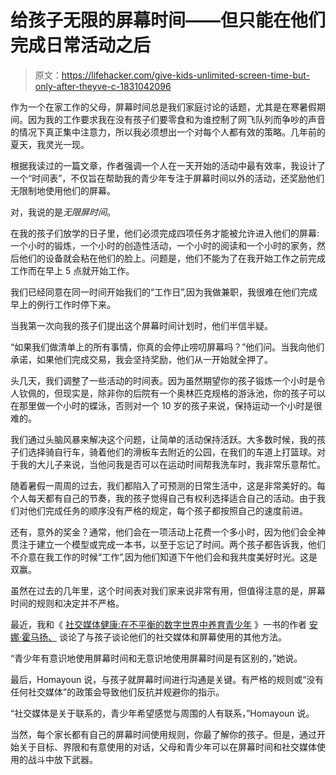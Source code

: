 # 给孩子无限的屏幕时间——但只能在他们完成日常活动之后

> 原文：<https://lifehacker.com/give-kids-unlimited-screen-time-but-only-after-theyve-c-1831042096>

作为一个在家工作的父母，屏幕时间总是我们家庭讨论的话题，尤其是在寒暑假期间。因为我的工作要求我在没有孩子们要零食和为谁控制了网飞队列而争吵的声音的情况下真正集中注意力，所以我必须想出一个对每个人都有效的策略。几年前的夏天，我灵光一现。



根据我读过的一篇文章，作者强调一个人在一天开始的活动中最有效率，我设计了一个“时间表”，不仅旨在帮助我的青少年专注于屏幕时间以外的活动，还奖励他们无限制地使用他们的屏幕。

对，我说的是*无限屏时间*。

在我的孩子们放学的日子里，他们必须完成四项任务才能被允许进入他们的屏幕:一个小时的锻炼，一个小时的创造性活动，一个小时的阅读和一个小时的家务，然后他们的设备就会粘在他们的脸上。问题是，他们不能为了在我开始工作之前完成工作而在早上 5 点就开始工作。

我们已经同意在同一时间开始我们的“工作日”,因为我做兼职，我很难在他们完成早上的例行工作时停下来。

当我第一次向我的孩子们提出这个屏幕时间计划时，他们半信半疑。

“如果我们做清单上的所有事情，你真的会停止唠叨屏幕吗？”他们问。当我向他们承诺，如果他们完成交易，我会坚持奖励，他们从一开始就全押了。

头几天，我们调整了一些活动的时间表。因为虽然期望你的孩子锻炼一个小时是令人钦佩的，但现实是，除非你的后院有一个奥林匹克规格的游泳池，你的孩子可以在那里做一个小时的蝶泳，否则对一个 10 岁的孩子来说，保持运动一个小时是很难的。

我们通过头脑风暴来解决这个问题，让简单的活动保持活跃。大多数时候，我的孩子们选择骑自行车，骑着他们的滑板车去附近的公园，在我们的车道上打篮球。对于我的大儿子来说，当他问我是否可以在运动时间帮我洗车时，我非常乐意帮忙。

随着暑假一周周的过去，我们都陷入了可预测的日常生活中，这是非常美好的。每个人每天都有自己的节奏，我的孩子觉得自己有权利选择适合自己的活动。由于我们对他们完成任务的顺序没有严格的规定，每个孩子都按照自己的速度前进。

还有，意外的奖金？通常，他们会在一项活动上花费一个多小时，因为他们会全神贯注于建立一个模型或完成一本书，以至于忘记了时间。两个孩子都告诉我，他们不介意在我工作的时候“工作”,因为他们知道下午他们会和我共度美好时光。这是双赢。

虽然在过去的几年里，这个时间表对我们家来说非常有用，但值得注意的是，屏幕时间的规则和决定并不严格。

最近，我和《 [社交媒体健康:在不平衡的数字世界中养育青少年](https://www.anahomayoun.com/books/) 》一书的作者 [安娜·霍马扬、](https://www.anahomayoun.com) 谈论了与孩子谈论他们的社交媒体和屏幕使用的其他方法。

“青少年有意识地使用屏幕时间和无意识地使用屏幕时间是有区别的，”她说。

最后，Homayoun 说，与孩子就屏幕时间进行沟通是关键。有严格的规则或“没有任何社交媒体”的政策会导致他们反抗并规避你的指示。

“社交媒体是关于联系的，青少年希望感觉与周围的人有联系，”Homayoun 说。

当然，每个家长都有自己的屏幕时间使用规则，你最了解你的孩子。但是，通过开始关于目标、界限和有意使用的对话，父母和青少年可以在屏幕时间和社交媒体使用的战斗中放下武器。